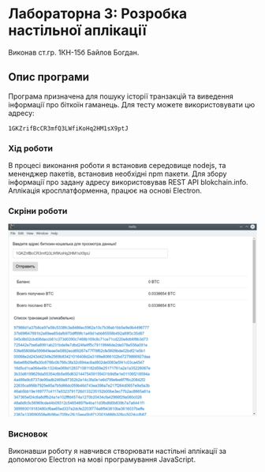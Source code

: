 ﻿# Лабораторна 3: Розробка настільної аплікації
Виконав 
ст.гр. 1КН-15б Байлов Богдан.

## Опис програми

Програма призначена для пошуку історії транзакцій та виведення інформації про біткоїн гаманець.
Для тесту можете використовувати цю адресу:

```
1GKZrifBcCR3mfQ3LWfiKoHq2HM1sX9ptJ
```
### Хід роботи

В процесі виконання роботи я встановив середовище nodejs, та мененджер пакетів, встановив необхідні npm пакети.
Для збору інформації про задану адресу використовував REST API blokchain.info.
Аплікація кросплатформенна, працює на основі Electron.

### Скріни роботи
![image](/assets/img.jpg)

### Висновок
Виконавши роботу я навчився створювати настільні аплікації за допомогою Electron на мові програмування JavaScript.

